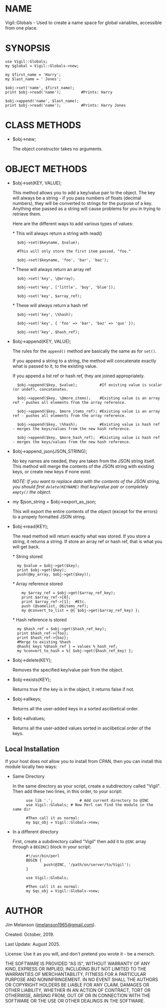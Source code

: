 # NAME

Vigil::Globals - Used to create a name space for global variables, accessible from one place.

# SYNOPSIS

    use Vigil::Globals;
    my $global = Vigil::Globals->new;
        
    my $first_name = 'Harry';
    my $last_name = ' Jones';
        
    $obj->set('name', $first_name);
    print $obj->read('name');         #Prints: Harry
        
    $obj->append('name', $last_name);
    print $obj->read('name');         #Prints: Harry Jones

# CLASS METHODS

- $obj->new;

    The object constructor takes no arguments.

# OBJECT METHODS

- $obj->set(KEY, VALUE);

    This method allows you to add a key/value pair to the object. The key will always be a string - if you pass numbers of floats (decimal numbers), they will be converted to strings for the purpose of a key. Anything else passed as a string will cause problems for you in trying to retrieve them.

    Here are the different ways to add various types of values:

    \* This will always return a string with read()

        $obj->set($keyname, $value);
            
        #This will only store the first item passed, "foo."
            
        $obj->set($keyname, 'foo', 'bar', 'baz');
            

    \* These will always return an array ref

        $obj->set('key', \@array);
            
        $obj->set('key', ['little', 'boy', 'blue']);
            
        $obj->set('key', $array_ref);

    \* These will always return a hash ref

        $obj->set('key', \%hash);

        $obj->set('key', { 'foo' => 'bar', 'baz' => 'qux' });

        $obj->set('key', $hash_ref);

- $obj->append(KEY, VALUE);

    The rules for the `append()` method are basically the same as for `set()`.

    If you append a string to a string, the method will concatenate exactly what is passed to it, to the existing value.

    If you append a list ref or hash ref, they are joined appropriately.

        $obj->append($key, $value);          #If existing value is scalar (or undef), concatenates.

        $obj->append($key, \@more_items);    #Existing value is an array ref - pushes all elements from the array reference.

        $obj->append($key, $more_items_ref); #Existing value is an array ref - pushes all elements from the array reference.

        $obj->append($key, \%hash);          #Existing value is hash ref - merges the keys/values from the new hash reference.

        $obj->append($key, $more_hash_ref);  #Existing value is hash ref - merges the keys/values from the new hash reference.

- $obj->append\_json(JSON\_STRING);

    No key names are needed, they are taken from the JSON string itself. This method will merge the contents of the JSON string with existing keys, or create new keys if none exist.

    _NOTE: If you want to replace data with the contents of the JSON string, you should first `delete(KEYNAME)` that key/value pair or completely `empty()` the object._

- my $json\_string = $obj->export\_as\_json;

    This will export the entire contents of the object (except for the errors) to a propely formatted JSON string.

- $obj->read(KEY);

    The read method will return exactly what was stored. If you store a string, it returns a string. If store an array ref or hash ref, that is what you will get back.

    \* String stored

        my $value = $obj->get($key);
        print $obj->get($key);
        push(@my_array, $obj->get($key));
            

    \* Array reference stored

          my $array_ref = $obj->get($array_ref_key);
          print $array_ref->[0];
          print $array_ref->[1];  #Etc.
          push (@somelist, @$items_ref);
          my @convert_to_list = @{ $obj->get($array_ref_key) };
        

    \* Hash reference is stored

        my $hash_ref = $obj->get($hash_ref_key);
        print $hash_ref->{foo};
        print $hash_ref->{baz};
        #Merge to existing %hash
        @hash{ keys %$hash_ref } = values %_hash_ref;
        my %convert_to_hash = %{ $obj->get($hash_ref_key) };

- $obj->delete(KEY);

    Removes the specified key/value pair from the object.

- $obj->exists(KEY);

    Returns true if the key is in the object, it returns false if not.

- $obj->allkeys;

    Returns all the user-added keys in a sorted asciibetical order.

- $obj->allvalues;

    Returns all the user-added values sorted in asciibetical order of the keys.

## Local Installation

If your host does not allow you to install from CPAN, then you can install this module locally two ways:

- Same Directory

    In the same directory as your script, create a subdirectory called "Vigil". Then add these two lines, in this order, to your script:

            use lib '.';            # Add current directory to @INC
            use Vigil::Globals; # Now Perl can find the module in the same dir
            
            #Then call it as normal:
            my $qs_obj = Vigil::Globals->new;

- In a different directory

    First, create a subdirectory called "Vigil" then add it to `@INC` array through a `BEGIN{}` block in your script:

            #!/usr/bin/perl
            BEGIN {
                    push(@INC, '/path/on/server/to/Vigil');
            }
            
            use Vigil::Globals;
            
            #Then call it as normal:
            my $qs_obj = Vigil::Globals->new;

# AUTHOR

Jim Melanson (jmelanson1965@gmail.com).

Created: October, 2019.

Last Update: August 2025.

License: Use it as you will, and don't pretend you wrote it - be a mensch.

THE SOFTWARE IS PROVIDED "AS IS", WITHOUT WARRANTY OF ANY KIND, EXPRESS OR IMPLIED, INCLUDING
BUT NOT LIMITED TO THE WARRANTIES OF MERCHANTABILITY, FITNESS FOR A PARTICULAR PURPOSE AND
NONINFRINGEMENT. IN NO EVENT SHALL THE AUTHORS OR COPYRIGHT HOLDERS BE LIABLE FOR ANY CLAIM,
DAMAGES OR OTHER LIABILITY, WHETHER IN AN ACTION OF CONTRACT, TORT OR OTHERWISE, ARISING FROM,
OUT OF OR IN CONNECTION WITH THE SOFTWARE OR THE USE OR OTHER DEALINGS IN THE SOFTWARE.
